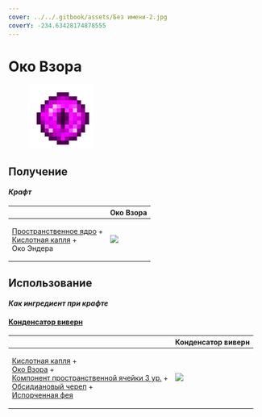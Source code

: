 ```yaml
---
cover: ../../.gitbook/assets/Без имени-2.jpg
coverY: -234.63428174878555
---
```


# Око Взора

<figure><img src="../../.gitbook/assets/watching_eye_128.png" alt=""><figcaption></figcaption></figure>

## Получение

#### _Крафт_

|                                                                                                                         |  Око Взора                                   |
| ----------------------------------------------------------------------------------------------------------------------- | -------------------------------------------- |
| <p><a href="spawner_seeker.md">Пространственное ядро</a> +<br><a href="acid.md">Кислотная капля</a> +<br>Око Эндера</p> | ![](../../.gitbook/assets/watching\_eye.png) |

## Использование

#### _Как ингредиент при крафте_

#### [Конденсатор виверн](wyvern_capacitor.md)

|                                                                                                                                                                                                                                                                                                         |  Конденсатор виверн                              |
| ------------------------------------------------------------------------------------------------------------------------------------------------------------------------------------------------------------------------------------------------------------------------------------------------------- | ------------------------------------------------ |
| <p><a href="acid.md">Кислотная капля</a> +<br><a href="watching_eye.md">Око Взора</a> +<br><a href="spatial_cell_component_128.md">Компонент пространственной ячейки 3 ур.</a> +<br><a href="obsidian_skull_shield.md">Обсидиановый череп</a> +<br><a href="corrupted_pixie.md">Испорченная фея</a></p> | ![](../../.gitbook/assets/wyvern\_capacitor.png) |


